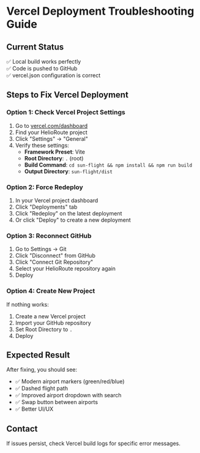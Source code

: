 # Vercel Deployment Troubleshooting Guide

## Current Status
✅ Local build works perfectly  
✅ Code is pushed to GitHub  
✅ vercel.json configuration is correct  

## Steps to Fix Vercel Deployment

### Option 1: Check Vercel Project Settings
1. Go to [vercel.com/dashboard](https://vercel.com/dashboard)
2. Find your HelioRoute project
3. Click "Settings" → "General"
4. Verify these settings:
   - **Framework Preset**: Vite
   - **Root Directory**: `.` (root)
   - **Build Command**: `cd sun-flight && npm install && npm run build`
   - **Output Directory**: `sun-flight/dist`

### Option 2: Force Redeploy
1. In your Vercel project dashboard
2. Click "Deployments" tab
3. Click "Redeploy" on the latest deployment
4. Or click "Deploy" to create a new deployment

### Option 3: Reconnect GitHub
1. Go to Settings → Git
2. Click "Disconnect" from GitHub
3. Click "Connect Git Repository"
4. Select your HelioRoute repository again
5. Deploy

### Option 4: Create New Project
If nothing works:
1. Create a new Vercel project
2. Import your GitHub repository
3. Set Root Directory to `.`
4. Deploy

## Expected Result
After fixing, you should see:
- ✅ Modern airport markers (green/red/blue)
- ✅ Dashed flight path
- ✅ Improved airport dropdown with search
- ✅ Swap button between airports
- ✅ Better UI/UX

## Contact
If issues persist, check Vercel build logs for specific error messages. 